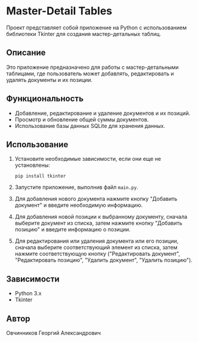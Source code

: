 # Master-Detail Tables

Проект представляет собой приложение на Python с использованием библиотеки Tkinter для создания мастер-детальных таблиц.

## Описание

Это приложение предназначено для работы с мастер-детальными таблицами, где пользователь может добавлять, редактировать и удалять документы и их позиции.

## Функциональность

- Добавление, редактирование и удаление документов и их позиций.
- Просмотр и обновление общей суммы документов.
- Использование базы данных SQLite для хранения данных.

## Использование

1. Установите необходимые зависимости, если они еще не установлены:

    ```
    pip install tkinter
    ```

2. Запустите приложение, выполнив файл `main.py`.

3. Для добавления нового документа нажмите кнопку "Добавить документ" и введите необходимую информацию.
   
4. Для добавления новой позиции к выбранному документу, сначала выберите документ из списка, затем нажмите кнопку "Добавить позицию" и введите информацию о позиции.

5. Для редактирования или удаления документа или его позиции, сначала выберите соответствующий элемент из списка, затем нажмите соответствующую кнопку ("Редактировать документ", "Редактировать позицию", "Удалить документ", "Удалить позицию").

## Зависимости

- Python 3.x
- Tkinter

## Автор

Овчинников Георгий Александрович
